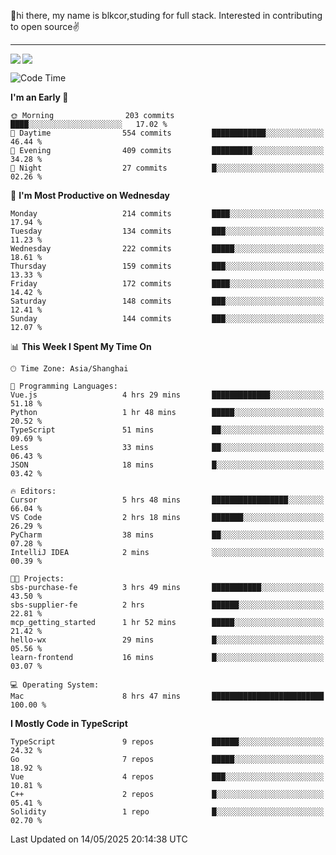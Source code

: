 👋hi there, my name is blkcor,studing for full stack.
Interested in contributing to open source✌️

<hr/>

![](https://github-readme-stats.vercel.app/api?username=blkcor)
<a href="https://github.com/blkcor/github-readme-stats">
    <img align="left" src="https://github-readme-stats.vercel.app/api/top-langs/?username=blkcor&hide=jupyter%20notebook,shaderlab,tex,c%23&langs_count=9" />
</a>


<!--START_SECTION:waka-->
![Code Time](http://img.shields.io/badge/Code%20Time-2%2C032%20hrs%2030%20mins-blue)

**I'm an Early 🐤** 

```text
🌞 Morning                203 commits         ████░░░░░░░░░░░░░░░░░░░░░   17.02 % 
🌆 Daytime                554 commits         ████████████░░░░░░░░░░░░░   46.44 % 
🌃 Evening                409 commits         █████████░░░░░░░░░░░░░░░░   34.28 % 
🌙 Night                  27 commits          █░░░░░░░░░░░░░░░░░░░░░░░░   02.26 % 
```
📅 **I'm Most Productive on Wednesday** 

```text
Monday                   214 commits         ████░░░░░░░░░░░░░░░░░░░░░   17.94 % 
Tuesday                  134 commits         ███░░░░░░░░░░░░░░░░░░░░░░   11.23 % 
Wednesday                222 commits         █████░░░░░░░░░░░░░░░░░░░░   18.61 % 
Thursday                 159 commits         ███░░░░░░░░░░░░░░░░░░░░░░   13.33 % 
Friday                   172 commits         ████░░░░░░░░░░░░░░░░░░░░░   14.42 % 
Saturday                 148 commits         ███░░░░░░░░░░░░░░░░░░░░░░   12.41 % 
Sunday                   144 commits         ███░░░░░░░░░░░░░░░░░░░░░░   12.07 % 
```


📊 **This Week I Spent My Time On** 

```text
🕑︎ Time Zone: Asia/Shanghai

💬 Programming Languages: 
Vue.js                   4 hrs 29 mins       █████████████░░░░░░░░░░░░   51.18 % 
Python                   1 hr 48 mins        █████░░░░░░░░░░░░░░░░░░░░   20.52 % 
TypeScript               51 mins             ██░░░░░░░░░░░░░░░░░░░░░░░   09.69 % 
Less                     33 mins             ██░░░░░░░░░░░░░░░░░░░░░░░   06.43 % 
JSON                     18 mins             █░░░░░░░░░░░░░░░░░░░░░░░░   03.42 % 

🔥 Editors: 
Cursor                   5 hrs 48 mins       █████████████████░░░░░░░░   66.04 % 
VS Code                  2 hrs 18 mins       ███████░░░░░░░░░░░░░░░░░░   26.29 % 
PyCharm                  38 mins             ██░░░░░░░░░░░░░░░░░░░░░░░   07.28 % 
IntelliJ IDEA            2 mins              ░░░░░░░░░░░░░░░░░░░░░░░░░   00.39 % 

🐱‍💻 Projects: 
sbs-purchase-fe          3 hrs 49 mins       ███████████░░░░░░░░░░░░░░   43.50 % 
sbs-supplier-fe          2 hrs               ██████░░░░░░░░░░░░░░░░░░░   22.81 % 
mcp_getting_started      1 hr 52 mins        █████░░░░░░░░░░░░░░░░░░░░   21.42 % 
hello-wx                 29 mins             █░░░░░░░░░░░░░░░░░░░░░░░░   05.56 % 
learn-frontend           16 mins             █░░░░░░░░░░░░░░░░░░░░░░░░   03.07 % 

💻 Operating System: 
Mac                      8 hrs 47 mins       █████████████████████████   100.00 % 
```

**I Mostly Code in TypeScript** 

```text
TypeScript               9 repos             ██████░░░░░░░░░░░░░░░░░░░   24.32 % 
Go                       7 repos             █████░░░░░░░░░░░░░░░░░░░░   18.92 % 
Vue                      4 repos             ███░░░░░░░░░░░░░░░░░░░░░░   10.81 % 
C++                      2 repos             █░░░░░░░░░░░░░░░░░░░░░░░░   05.41 % 
Solidity                 1 repo              █░░░░░░░░░░░░░░░░░░░░░░░░   02.70 % 
```




 Last Updated on 14/05/2025 20:14:38 UTC
<!--END_SECTION:waka-->


